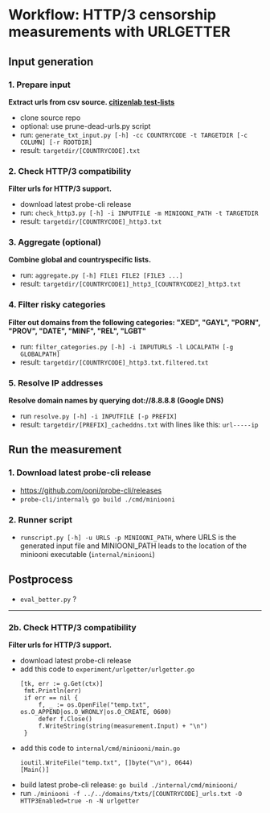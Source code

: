 # Workflow: HTTP/3 censorship measurements with URLGETTER

## Input generation

### 1. Prepare input
**Extract urls from csv source. [citizenlab test-lists](https://github.com/citizenlab/test-lists)**
- clone source repo
- optional: use prune-dead-urls.py script
- run: ```generate_txt_input.py [-h] -cc COUNTRYCODE -t TARGETDIR [-c COLUMN] [-r ROOTDIR]```
- result: ```targetdir/[COUNTRYCODE].txt```

### 2. Check HTTP/3 compatibility
**Filter urls for HTTP/3 support.**
- download latest probe-cli release
- run: ```check_http3.py [-h] -i INPUTFILE -m MINIOONI_PATH -t TARGETDIR```
- result: ```targetdir/[COUNTRYCODE]_http3.txt```

### 3. Aggregate (optional)
**Combine global and countryspecific lists.**
- run: ```aggregate.py [-h] FILE1 FILE2 [FILE3 ...]```
- result: ```targetdir/[COUNTRYCODE1]_http3_[COUNTRYCODE2]_http3.txt```

### 4. Filter risky categories
**Filter out domains from the following categories: "XED", "GAYL", "PORN", "PROV", "DATE", "MINF", "REL", "LGBT"**
- run: ```filter_categories.py [-h] -i INPUTURLS -l LOCALPATH [-g GLOBALPATH]```
- result: ```targetdir/[COUNTRYCODE]_http3.txt.filtered.txt```

### 5. Resolve IP addresses
**Resolve domain names by querying dot://8.8.8.8 (Google DNS)**
- run ```resolve.py [-h] -i INPUTFILE [-p PREFIX]``` 
- result: ```targetdir/[PREFIX]_cacheddns.txt``` with lines like this: ```url-----ip```


## Run the measurement

### 1. Download latest probe-cli release
- https://github.com/ooni/probe-cli/releases
- ```probe-cli/internal¼ go build ./cmd/miniooni```

### 2. Runner script
- ```runscript.py [-h] -u URLS -p MINIOONI_PATH```, where URLS is the generated input file and MINIOONI_PATH leads to the location of the miniooni executable (```internal/miniooni```)


## Postprocess
- ```eval_better.py``` ?





________________

### 2b. Check HTTP/3 compatibility
**Filter urls for HTTP/3 support.**
- download latest probe-cli release
- add this code to ```experiment/urlgetter/urlgetter.go```
   ```
   [tk, err := g.Get(ctx)]
	fmt.Println(err)
	if err == nil {
		f, _ := os.OpenFile("temp.txt", os.O_APPEND|os.O_WRONLY|os.O_CREATE, 0600)
		defer f.Close()
		f.WriteString(string(measurement.Input) + "\n")
	}
    ```
- add this code to ```internal/cmd/miniooni/main.go```
  ```
  ioutil.WriteFile("temp.txt", []byte("\n"), 0644)
  [Main()]
  ```
- build latest probe-cli release: ```go build ./internal/cmd/miniooni/```
- run ```./miniooni -f ../../domains/txts/[COUNTRYCODE]_urls.txt -O HTTP3Enabled=true -n -N urlgetter```